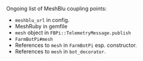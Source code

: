 Ongoing list of MeshBlu coupling points:

 * `meshblu_url` in config.
 * MeshRuby in gemfile
 * `mesh` object in `FBPi::TelemetryMessage.publish`
 * `FarmBotPi#mesh`
 * References to `mesh` in `FarmBotPi` esp. constructor.
 * References to `mesh` in `bot_decorator`.
